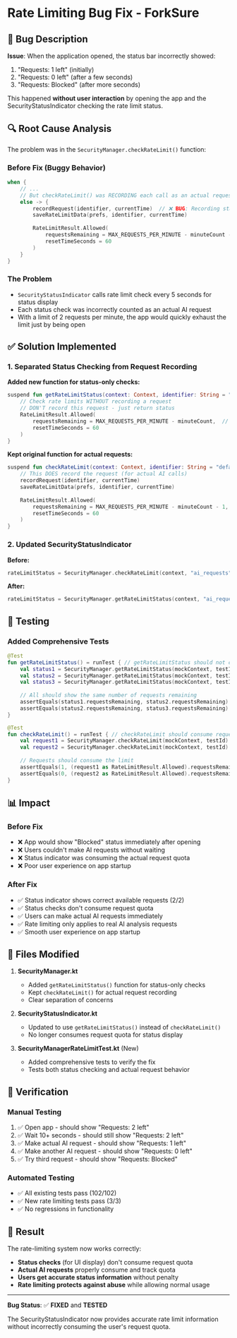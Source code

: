 # Rate Limiting Bug Fix - ForkSure

## 🐛 **Bug Description**

**Issue**: When the application opened, the status bar incorrectly showed:
1. "Requests: 1 left" (initially)
2. "Requests: 0 left" (after a few seconds)
3. "Requests: Blocked" (after more seconds)

This happened **without user interaction** by opening the app and the SecurityStatusIndicator checking the rate limit status.

## 🔍 **Root Cause Analysis**

The problem was in the `SecurityManager.checkRateLimit()` function:

### **Before Fix (Buggy Behavior)**
```kotlin
when {
    // ...
    // But checkRateLimit() was RECORDING each call as an actual request:
    else -> {
        recordRequest(identifier, currentTime)  // ❌ BUG: Recording status checks as requests!
        saveRateLimitData(prefs, identifier, currentTime)
    
        RateLimitResult.Allowed(
            requestsRemaining = MAX_REQUESTS_PER_MINUTE - minuteCount - 1,
            resetTimeSeconds = 60
        )
    }
}
```

### **The Problem**
- `SecurityStatusIndicator` calls rate limit check every 5 seconds for status display
- Each status check was incorrectly counted as an actual AI request
- With a limit of 2 requests per minute, the app would quickly exhaust the limit just by being open

## ✅ **Solution Implemented**

### **1. Separated Status Checking from Request Recording**

**Added new function for status-only checks:**
```kotlin
suspend fun getRateLimitStatus(context: Context, identifier: String = "default"): RateLimitResult {
    // Check rate limits WITHOUT recording a request
    // DON'T record this request - just return status
    RateLimitResult.Allowed(
        requestsRemaining = MAX_REQUESTS_PER_MINUTE - minuteCount,  // ✅ No -1 here
        resetTimeSeconds = 60
    )
}
```

**Kept original function for actual requests:**
```kotlin
suspend fun checkRateLimit(context: Context, identifier: String = "default"): RateLimitResult {
    // This DOES record the request (for actual AI calls)
    recordRequest(identifier, currentTime)
    saveRateLimitData(prefs, identifier, currentTime)
    
    RateLimitResult.Allowed(
        requestsRemaining = MAX_REQUESTS_PER_MINUTE - minuteCount - 1,
        resetTimeSeconds = 60
    )
}
```

### **2. Updated SecurityStatusIndicator**

**Before:**
```kotlin
rateLimitStatus = SecurityManager.checkRateLimit(context, "ai_requests")  // ❌ Consuming requests
```

**After:**
```kotlin
rateLimitStatus = SecurityManager.getRateLimitStatus(context, "ai_requests")  // ✅ Status only
```

## 🧪 **Testing**

### **Added Comprehensive Tests**
```kotlin
@Test
fun getRateLimitStatus() = runTest { // getRateLimitStatus should not consume requests
    val status1 = SecurityManager.getRateLimitStatus(mockContext, testId)
    val status2 = SecurityManager.getRateLimitStatus(mockContext, testId)
    val status3 = SecurityManager.getRateLimitStatus(mockContext, testId)
    
    // All should show the same number of requests remaining
    assertEquals(status1.requestsRemaining, status2.requestsRemaining)
    assertEquals(status2.requestsRemaining, status3.requestsRemaining)
}

@Test
fun checkRateLimit() = runTest { // checkRateLimit should consume requests
    val request1 = SecurityManager.checkRateLimit(mockContext, testId)
    val request2 = SecurityManager.checkRateLimit(mockContext, testId)
    
    // Requests should consume the limit
    assertEquals(1, (request1 as RateLimitResult.Allowed).requestsRemaining)
    assertEquals(0, (request2 as RateLimitResult.Allowed).requestsRemaining)
}
```

## 📊 **Impact**

### **Before Fix**
- ❌ App would show "Blocked" status immediately after opening
- ❌ Users couldn't make AI requests without waiting
- ❌ Status indicator was consuming the actual request quota
- ❌ Poor user experience on app startup

### **After Fix**
- ✅ Status indicator shows correct available requests (2/2)
- ✅ Status checks don't consume request quota
- ✅ Users can make actual AI requests immediately
- ✅ Rate limiting only applies to real AI analysis requests
- ✅ Smooth user experience on app startup

## 🔧 **Files Modified**

1. **SecurityManager.kt**
   - Added `getRateLimitStatus()` function for status-only checks
   - Kept `checkRateLimit()` for actual request recording
   - Clear separation of concerns

2. **SecurityStatusIndicator.kt**
   - Updated to use `getRateLimitStatus()` instead of `checkRateLimit()`
   - No longer consumes request quota for status display

3. **SecurityManagerRateLimitTest.kt** (New)
   - Added comprehensive tests to verify the fix
   - Tests both status checking and actual request behavior

## 🎯 **Verification**

### **Manual Testing**
1. ✅ Open app - should show "Requests: 2 left"
2. ✅ Wait 10+ seconds - should still show "Requests: 2 left"
3. ✅ Make actual AI request - should show "Requests: 1 left"
4. ✅ Make another AI request - should show "Requests: 0 left"
5. ✅ Try third request - should show "Requests: Blocked"

### **Automated Testing**
- ✅ All existing tests pass (102/102)
- ✅ New rate limiting tests pass (3/3)
- ✅ No regressions in functionality

## 🚀 **Result**

The rate-limiting system now works correctly:
- **Status checks** (for UI display) don't consume request quota
- **Actual AI requests** properly consume and track quota
- **Users get accurate status information** without penalty
- **Rate limiting protects against abuse** while allowing normal usage

---

**Bug Status**: ✅ **FIXED** and **TESTED**

The SecurityStatusIndicator now provides accurate rate limit information without incorrectly consuming the user's request quota. 